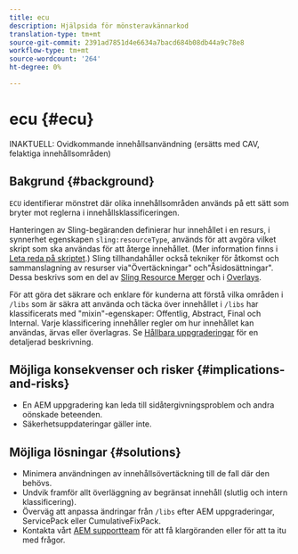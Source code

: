 ```yaml
---
title: ecu
description: Hjälpsida för mönsteravkännarkod
translation-type: tm+mt
source-git-commit: 2391ad7851d4e6634a7bacd684b08db44a9c78e8
workflow-type: tm+mt
source-wordcount: '264'
ht-degree: 0%

---
```



# ecu {#ecu}

INAKTUELL: Ovidkommande innehållsanvändning (ersätts med CAV, felaktiga innehållsområden)

## Bakgrund {#background}

`ECU` identifierar mönstret där olika innehållsområden används på ett sätt som bryter mot reglerna i innehållsklassificeringen.

Hanteringen av Sling-begäranden definierar hur innehållet i en resurs, i synnerhet egenskapen `sling:resourceType`, används för att avgöra vilket skript som ska användas för att återge innehållet. (Mer information finns i [Leta reda på skriptet](https://experienceleague.adobe.com/docs/experience-manager-65/developing/introduction/the-basics.html#locating-the-script).) Sling tillhandahåller också tekniker för åtkomst och sammanslagning av resurser via&quot;Övertäckningar&quot; och&quot;Åsidosättningar&quot;. Dessa beskrivs som en del av [Sling Resource Merger](https://experienceleague.adobe.com/docs/experience-manager-65/developing/platform/sling-resource-merger.html) och i [Overlays](https://experienceleague.adobe.com/docs/experience-manager-65/developing/platform/overlays.html).

För att göra det säkrare och enklare för kunderna att förstå vilka områden i `/libs` som är säkra att använda och täcka över innehållet i `/libs` har klassificerats med &quot;mixin&quot;-egenskaper: Offentlig, Abstract, Final och Internal. Varje klassificering innehåller regler om hur innehållet kan användas, ärvas eller överlagras. Se [Hållbara uppgraderingar](https://experienceleague.adobe.com/docs/experience-manager-65/deploying/upgrading/sustainable-upgrades.html) för en detaljerad beskrivning.

## Möjliga konsekvenser och risker {#implications-and-risks}

* En AEM uppgradering kan leda till sidåtergivningsproblem och andra oönskade beteenden.
* Säkerhetsuppdateringar gäller inte.

## Möjliga lösningar {#solutions}

* Minimera användningen av innehållsövertäckning till de fall där den behövs.
* Undvik framför allt överläggning av begränsat innehåll (slutlig och intern klassificering).
* Överväg att anpassa ändringar från `/libs` efter AEM uppgraderingar, ServicePack eller CumulativeFixPack.
* Kontakta vårt [AEM supportteam](https://helpx.adobe.com/enterprise/using/support-for-experience-cloud.html) för att få klargöranden eller för att ta itu med frågor.
